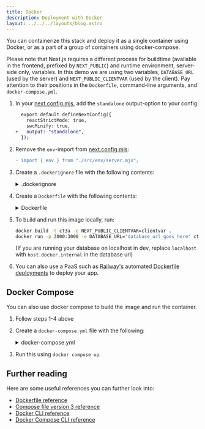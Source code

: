 ```yaml
---
title: Docker
description: Deployment with Docker
layout: ../../../layouts/blog.astro
---
```


You can containerize this stack and deploy it as a single container using Docker, or as a part of a group of containers using docker-compose.

Please note that Next.js requires a different process for buildtime (available in the frontend, prefixed by `NEXT_PUBLIC`) and runtime environment, server-side only, variables. In this demo we are using two variables, `DATABASE_URL` (used by the server) and `NEXT_PUBLIC_CLIENTVAR` (used by the client). Pay attention to their positions in the `Dockerfile`, command-line arguments, and `docker-compose.yml`.

1. In your [next.config.mjs](https://github.com/t3-oss/create-t3-app/blob/main/cli/template/base/next.config.mjs), add the `standalone` output-option to your config:

   ```diff
     export default defineNextConfig({
       reactStrictMode: true,
       swcMinify: true,
   +   output: "standalone",
     });
   ```

2. Remove the `env`-import from [next.config.mjs](https://github.com/t3-oss/create-t3-app/blob/main/cli/template/base/next.config.mjs):

   ```diff
   - import { env } from "./src/env/server.mjs";
   ```

3. Create a `.dockerignore` file with the following contents:
   <details>
   <summary>.dockerignore</summary>

   ```
   .env
   Dockerfile
   .dockerignore
   node_modules
   npm-debug.log
   README.md
   .next
   .git
   ```

  </details>

4. Create a `Dockerfile` with the following contents:
   <details>
   <summary>Dockerfile</summary>

   ```Dockerfile
   ########################
   #         DEPS         #
   ########################

   # Install dependencies only when needed
   # TODO: re-evaluate if emulation is still necessary on arm64 after moving to node 18
   FROM --platform=linux/amd64 node:16-alpine AS deps
   # Check https://github.com/nodejs/docker-node/tree/b4117f9333da4138b03a546ec926ef50a31506c3#nodealpine to understand why libc6-compat might be needed.
   RUN apk add --no-cache libc6-compat openssl
   WORKDIR /app

   # Install Prisma Client - remove if not using Prisma
   copy prisma ./

   # Install dependencies based on the preferred package manager
   COPY package.json yarn.lock* package-lock.json* pnpm-lock.yaml* ./
   RUN \
     if [ -f yarn.lock ]; then yarn --frozen-lockfile; \
     elif [ -f package-lock.json ]; then npm ci; \
     elif [ -f pnpm-lock.yaml ]; then yarn global add pnpm && pnpm i; \
     else echo "Lockfile not found." && exit 1; \
     fi

   ########################
   #        BUILDER       #
   ########################

   # Rebuild the source code only when needed
   # TODO: re-evaluate if emulation is still necessary on arm64 after moving to node 18
   FROM --platform=linux/amd64 node:16-alpine AS builder

   ARG DATABASE_URL
   ARG NEXT_PUBLIC_CLIENTVAR

   WORKDIR /app
   COPY --from=deps /app/node_modules ./node_modules
   COPY . .

   # Next.js collects completely anonymous telemetry data about general usage.
   # Learn more here: https://nextjs.org/telemetry
   # Uncomment the following line in case you want to disable telemetry during the build.
   # ENV NEXT_TELEMETRY_DISABLED 1

   RUN \
     if [ -f yarn.lock ]; then yarn build; \
     elif [ -f package-lock.json ]; then npm run build; \
     elif [ -f pnpm-lock.yaml ]; then yarn global add pnpm && pnpm run build; \
     else echo "Lockfile not found." && exit 1; \
     fi

   ########################
   #        RUNNER        #
   ########################

   # Production image, copy all the files and run next
   # TODO: re-evaluate if emulation is still necessary after moving to node 18
   FROM --platform=linux/amd64 node:16-alpine AS runner
   # WORKDIR /usr/app
   WORKDIR /app

   ENV NODE_ENV production
   # Uncomment the following line in case you want to disable telemetry during runtime.
   # ENV NEXT_TELEMETRY_DISABLED 1

   RUN addgroup --system --gid 1001 nodejs
   RUN adduser --system --uid 1001 nextjs

   COPY --from=builder /app/next.config.mjs ./
   COPY --from=builder /app/public ./public
   COPY --from=builder /app/package.json ./package.json

   # Automatically leverage output traces to reduce image size
   # https://nextjs.org/docs/advanced-features/output-file-tracing
   COPY --from=builder --chown=nextjs:nodejs /app/.next/standalone ./
   COPY --from=builder --chown=nextjs:nodejs /app/.next/static ./.next/static

   USER nextjs

   EXPOSE 3000

   ENV PORT 3000

   CMD ["node", "server.js"]
   ```

  </details>

5. To build and run this image locally, run:

   ```bash
   docker build -t ct3a -e NEXT_PUBLIC_CLIENTVAR=clientvar .
   docker run -p 3000:3000 -e DATABASE_URL="database_url_goes_here" ct3a
   ```

   (If you are running your database on localhost in dev, replace `localhost` with `host.docker.internal` in the database url)

6. You can also use a PaaS such as [Railway's](https://railway.app) automated [Dockerfile deployments](https://docs.railway.app/deploy/dockerfiles) to deploy your app.

## Docker Compose

You can also use docker compose to build the image and run the container.

1. Follow steps 1-4 above

2. Create a `docker-compose.yml` file with the following:

   <details>
   <summary>docker-compose.yml</summary>

   ```yaml
   version: "3.9"
   services:
     app:
       platform: "linux/amd64"
       build:
         context: .
         dockerfile: Dockerfile
         args:
           NEXT_PUBLIC_CLIENTVAR: "clientvar"
       working_dir: /app
       ports:
         - "3000:3000"
       image: t3-app
       environment:
         # If you are running your database on localhost in dev, replace `localhost` with `host.docker.internal` in the database url
         - DATABASE_URL=database_url_goes_here
   ```

   </details>

3. Run this using `docker compose up`.

## Further reading

Here are some useful references you can further look into:

- [Dockerfile reference](https://docs.docker.com/engine/reference/builder/)
- [Compose file version 3 reference](https://docs.docker.com/compose/compose-file/compose-file-v3/)
- [Docker CLI reference](https://docs.docker.com/engine/reference/commandline/docker/)
- [Docker Compose CLI reference](https://docs.docker.com/compose/reference/)
